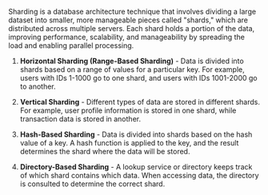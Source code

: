 
Sharding is a database architecture technique that involves dividing a large dataset into smaller, more manageable pieces called "shards," which are distributed across multiple servers. Each shard holds a portion of the data, improving performance, scalability, and manageability by spreading the load and enabling parallel processing.

1. **Horizontal Sharding (Range-Based Sharding)** - Data is divided into shards based on a range of values for a particular key. For example, users with IDs 1-1000 go to one shard, and users with IDs 1001-2000 go to another.

2. **Vertical Sharding** - Different types of data are stored in different shards. For example, user profile information is stored in one shard, while transaction data is stored in another.

3. **Hash-Based Sharding** - Data is divided into shards based on the hash value of a key. A hash function is applied to the key, and the result determines the shard where the data will be stored.

4. **Directory-Based Sharding** - A lookup service or directory keeps track of which shard contains which data. When accessing data, the directory is consulted to determine the correct shard.

